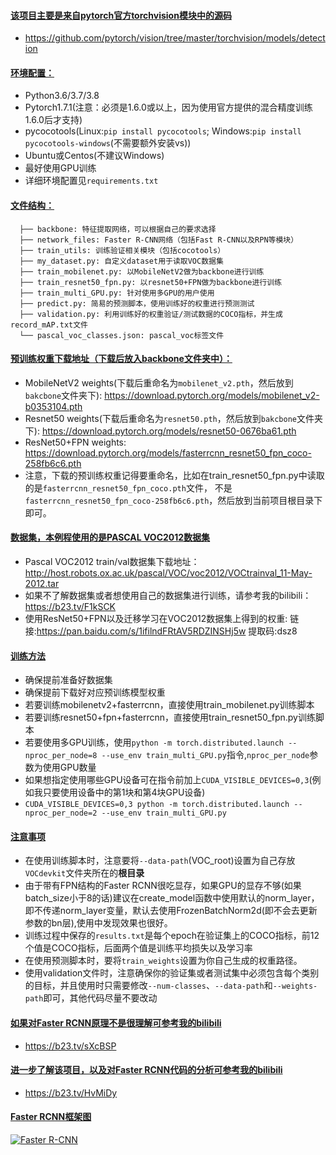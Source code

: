 #### [该项目主要是来自pytorch官方torchvision模块中的源码](https://github.com/WZMIAOMIAO/deep-learning-for-image-processing/blob/master/pytorch_object_detection/faster_rcnn/README.md#该项目主要是来自pytorch官方torchvision模块中的源码)

- https://github.com/pytorch/vision/tree/master/torchvision/models/detection

#### [环境配置：](https://github.com/WZMIAOMIAO/deep-learning-for-image-processing/blob/master/pytorch_object_detection/faster_rcnn/README.md#环境配置)

- Python3.6/3.7/3.8
- Pytorch1.7.1(注意：必须是1.6.0或以上，因为使用官方提供的混合精度训练1.6.0后才支持)
- pycocotools(Linux:`pip install pycocotools`; Windows:`pip install pycocotools-windows`(不需要额外安装vs))
- Ubuntu或Centos(不建议Windows)
- 最好使用GPU训练
- 详细环境配置见`requirements.txt`

#### [文件结构：](https://github.com/WZMIAOMIAO/deep-learning-for-image-processing/blob/master/pytorch_object_detection/faster_rcnn/README.md#文件结构)

```
  ├── backbone: 特征提取网络，可以根据自己的要求选择
  ├── network_files: Faster R-CNN网络（包括Fast R-CNN以及RPN等模块）
  ├── train_utils: 训练验证相关模块（包括cocotools）
  ├── my_dataset.py: 自定义dataset用于读取VOC数据集
  ├── train_mobilenet.py: 以MobileNetV2做为backbone进行训练
  ├── train_resnet50_fpn.py: 以resnet50+FPN做为backbone进行训练
  ├── train_multi_GPU.py: 针对使用多GPU的用户使用
  ├── predict.py: 简易的预测脚本，使用训练好的权重进行预测测试
  ├── validation.py: 利用训练好的权重验证/测试数据的COCO指标，并生成record_mAP.txt文件
  └── pascal_voc_classes.json: pascal_voc标签文件
```



#### [预训练权重下载地址（下载后放入backbone文件夹中）：](https://github.com/WZMIAOMIAO/deep-learning-for-image-processing/blob/master/pytorch_object_detection/faster_rcnn/README.md#预训练权重下载地址下载后放入backbone文件夹中)

- MobileNetV2 weights(下载后重命名为`mobilenet_v2.pth`，然后放到`bakcbone`文件夹下): https://download.pytorch.org/models/mobilenet_v2-b0353104.pth
- Resnet50 weights(下载后重命名为`resnet50.pth`，然后放到`bakcbone`文件夹下): https://download.pytorch.org/models/resnet50-0676ba61.pth
- ResNet50+FPN weights: https://download.pytorch.org/models/fasterrcnn_resnet50_fpn_coco-258fb6c6.pth
- 注意，下载的预训练权重记得要重命名，比如在train_resnet50_fpn.py中读取的是`fasterrcnn_resnet50_fpn_coco.pth`文件， 不是`fasterrcnn_resnet50_fpn_coco-258fb6c6.pth`，然后放到当前项目根目录下即可。

#### [数据集，本例程使用的是PASCAL VOC2012数据集](https://github.com/WZMIAOMIAO/deep-learning-for-image-processing/blob/master/pytorch_object_detection/faster_rcnn/README.md#数据集本例程使用的是pascal-voc2012数据集)

- Pascal VOC2012 train/val数据集下载地址：http://host.robots.ox.ac.uk/pascal/VOC/voc2012/VOCtrainval_11-May-2012.tar
- 如果不了解数据集或者想使用自己的数据集进行训练，请参考我的bilibili：https://b23.tv/F1kSCK
- 使用ResNet50+FPN以及迁移学习在VOC2012数据集上得到的权重: 链接:https://pan.baidu.com/s/1ifilndFRtAV5RDZINSHj5w 提取码:dsz8

#### [训练方法](https://github.com/WZMIAOMIAO/deep-learning-for-image-processing/blob/master/pytorch_object_detection/faster_rcnn/README.md#训练方法)

- 确保提前准备好数据集
- 确保提前下载好对应预训练模型权重
- 若要训练mobilenetv2+fasterrcnn，直接使用train_mobilenet.py训练脚本
- 若要训练resnet50+fpn+fasterrcnn，直接使用train_resnet50_fpn.py训练脚本
- 若要使用多GPU训练，使用`python -m torch.distributed.launch --nproc_per_node=8 --use_env train_multi_GPU.py`指令,`nproc_per_node`参数为使用GPU数量
- 如果想指定使用哪些GPU设备可在指令前加上`CUDA_VISIBLE_DEVICES=0,3`(例如我只要使用设备中的第1块和第4块GPU设备)
- `CUDA_VISIBLE_DEVICES=0,3 python -m torch.distributed.launch --nproc_per_node=2 --use_env train_multi_GPU.py`

#### [注意事项](https://github.com/WZMIAOMIAO/deep-learning-for-image-processing/blob/master/pytorch_object_detection/faster_rcnn/README.md#注意事项)

- 在使用训练脚本时，注意要将`--data-path`(VOC_root)设置为自己存放`VOCdevkit`文件夹所在的**根目录**
- 由于带有FPN结构的Faster RCNN很吃显存，如果GPU的显存不够(如果batch_size小于8的话)建议在create_model函数中使用默认的norm_layer， 即不传递norm_layer变量，默认去使用FrozenBatchNorm2d(即不会去更新参数的bn层),使用中发现效果也很好。
- 训练过程中保存的`results.txt`是每个epoch在验证集上的COCO指标，前12个值是COCO指标，后面两个值是训练平均损失以及学习率
- 在使用预测脚本时，要将`train_weights`设置为你自己生成的权重路径。
- 使用validation文件时，注意确保你的验证集或者测试集中必须包含每个类别的目标，并且使用时只需要修改`--num-classes`、`--data-path`和`--weights-path`即可，其他代码尽量不要改动

#### [如果对Faster RCNN原理不是很理解可参考我的bilibili](https://github.com/WZMIAOMIAO/deep-learning-for-image-processing/blob/master/pytorch_object_detection/faster_rcnn/README.md#如果对faster-rcnn原理不是很理解可参考我的bilibili)

- https://b23.tv/sXcBSP

#### [进一步了解该项目，以及对Faster RCNN代码的分析可参考我的bilibili](https://github.com/WZMIAOMIAO/deep-learning-for-image-processing/blob/master/pytorch_object_detection/faster_rcnn/README.md#进一步了解该项目以及对faster-rcnn代码的分析可参考我的bilibili)

- https://b23.tv/HvMiDy

#### [Faster RCNN框架图](https://github.com/WZMIAOMIAO/deep-learning-for-image-processing/blob/master/pytorch_object_detection/faster_rcnn/README.md#faster-rcnn框架图)

[![Faster R-CNN](https://github.com/WZMIAOMIAO/deep-learning-for-image-processing/raw/master/pytorch_object_detection/faster_rcnn/fasterRCNN.png)](https://github.com/WZMIAOMIAO/deep-learning-for-image-processing/blob/master/pytorch_object_detection/faster_rcnn/fasterRCNN.png)

